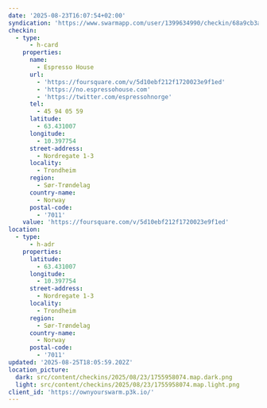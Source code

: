 ```yaml
---
date: '2025-08-23T16:07:54+02:00'
syndication: 'https://www.swarmapp.com/user/1399634990/checkin/68a9cb3af85d2a0292c66063'
checkin:
  - type:
      - h-card
    properties:
      name:
        - Espresso House
      url:
        - 'https://foursquare.com/v/5d10ebf212f1720023e9f1ed'
        - 'https://no.espressohouse.com'
        - 'https://twitter.com/espressohnorge'
      tel:
        - 45 94 05 59
      latitude:
        - 63.431007
      longitude:
        - 10.397754
      street-address:
        - Nordregate 1-3
      locality:
        - Trondheim
      region:
        - Sør-Trøndelag
      country-name:
        - Norway
      postal-code:
        - '7011'
    value: 'https://foursquare.com/v/5d10ebf212f1720023e9f1ed'
location:
  - type:
      - h-adr
    properties:
      latitude:
        - 63.431007
      longitude:
        - 10.397754
      street-address:
        - Nordregate 1-3
      locality:
        - Trondheim
      region:
        - Sør-Trøndelag
      country-name:
        - Norway
      postal-code:
        - '7011'
updated: '2025-08-25T18:05:59.202Z'
location_picture:
  dark: src/content/checkins/2025/08/23/1755958074.map.dark.png
  light: src/content/checkins/2025/08/23/1755958074.map.light.png
client_id: 'https://ownyourswarm.p3k.io/'
---
```


